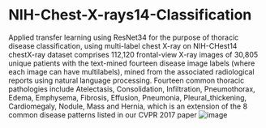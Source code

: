 # NIH-Chest-X-rays14-Classification
Applied transfer learning using ResNet34 for the purpose of thoracic disease classification, using multi-label chest X-ray on NIH-CHest14
chestX-ray dataset comprises 112,120 frontal-view X-ray images of 30,805 unique patients with the text-mined fourteen disease image labels (where each image can have multilabels), mined from the associated radiological reports using natural language processing. Fourteen common thoracic pathologies include Atelectasis, Consolidation, Infiltration, Pneumothorax, Edema, Emphysema, Fibrosis, Effusion, Pneumonia, Pleural_thickening, Cardiomegaly, Nodule, Mass and Hernia, which is an extension of the 8 common disease patterns listed in our CVPR 2017 paper
![image](https://user-images.githubusercontent.com/64489507/137147474-d69c03fe-8a45-472e-920b-c09f781ad3bf.png)
